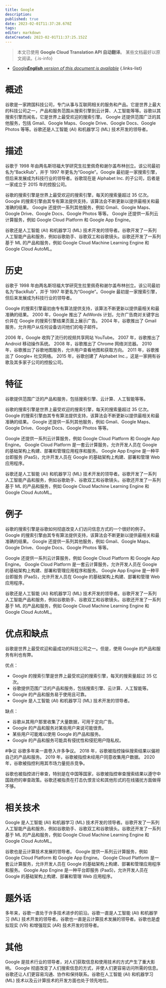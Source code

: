 ```yaml
---
title: Google
description: 
published: true
date: 2023-02-01T11:37:28.670Z
tags: 
editor: markdown
dateCreated: 2023-02-01T11:37:25.152Z
---
```


> 本文已使用 **Google Cloud Translation API 自动翻译**。
某些文档最好以原文阅读。{.is-info}

- [Google***English** version of this document is available*](/en/Knowledge-base/Dictionary/google)
{.links-list}

# 概述
谷歌是一家跨国科技公司，专门从事与互联网相关的服务和产品。它是世界上最大的科技公司之一，产品和服务范围从搜索引擎到云计算、人工智能等等。谷歌以其搜索引擎而闻名，它是世界上最受欢迎的搜索引擎。 Google 还提供范围广泛的其他服务，包括 Gmail、Google Maps、Google Drive、Google Docs、Google Photos 等等。谷歌还是人工智能 (AI) 和机器学习 (ML) 技术开发的领导者。

# 描述
谷歌于 1998 年由两名斯坦福大学研究生拉里佩奇和谢尔盖布林创立。该公司最初名为“BackRub”，并于 1997 年更名为“Google”。Google 最初是一家搜索引擎，但后来发展成为科技行业的领导者。谷歌现在是 Alphabet Inc. 的子公司，后者是一家成立于 2015 年的控股公司。

谷歌的搜索引擎是世界上最受欢迎的搜索引擎，每天的搜索量超过 35 亿次。 Google 的搜索引擎由其专有算法提供支持，该算法会不断更新以提供最相关和最准确的结果。 Google 还提供一系列其他服务，例如 Gmail、Google Maps、Google Drive、Google Docs、Google Photos 等等。 Google 还提供一系列云计算服务，例如 Google Cloud Platform 和 Google App Engine。

谷歌还是人工智能 (AI) 和机器学习 (ML) 技术开发的领导者。谷歌开发了一系列人工智能产品和服务，例如谷歌助手、谷歌双工和谷歌镜头。谷歌还开发了一系列基于 ML 的产品和服务，例如 Google Cloud Machine Learning Engine 和 Google Cloud AutoML。

# 历史
谷歌于 1998 年由两名斯坦福大学研究生拉里佩奇和谢尔盖布林创立。该公司最初名为“BackRub”，并于 1997 年更名为“Google”。Google 最初是一家搜索引擎，但后来发展成为科技行业的领导者。

Google 的搜索引擎最初由专有算法提供支持，该算法不断更新以提供最相关和最准确的结果。 2000 年，Google 推出了 AdWords 计划，允许广告商对关键字出价并在 Google 的搜索引擎结果页面上展示广告。 2004 年，谷歌推出了 Gmail 服务，允许用户从任何设备访问他们的电子邮件。

2006 年，Google 收购了流行的视频共享网站 YouTube。 2007 年，谷歌推出了 Android 移动操作系统。 2008 年，谷歌推出了 Chrome 网络浏览器。 2010 年，谷歌推出了谷歌地图服务，允许用户查看地图和获取方向。 2011 年，谷歌推出了 Google+ 社交网络。 2015 年，谷歌创建了 Alphabet Inc.，这是一家拥有谷歌及其多家子公司的控股公司。

# 特征
谷歌提供范围广泛的产品和服务，包括搜索引擎、云计算、人工智能等等。

谷歌的搜索引擎是世界上最受欢迎的搜索引擎，每天的搜索量超过 35 亿次。 Google 的搜索引擎由其专有算法提供支持，该算法会不断更新以提供最相关和最准确的结果。 Google 还提供一系列其他服务，例如 Gmail、Google Maps、Google Drive、Google Docs、Google Photos 等等。

Google 还提供一系列云计算服务，例如 Google Cloud Platform 和 Google App Engine。 Google Cloud Platform 是一套云计算服务，允许开发人员在 Google 的基础架构上构建、部署和管理应用程序和服务。 Google App Engine 是一种平台即服务 (PaaS)，允许开发人员在 Google 的基础架构上构建、部署和管理 Web 应用程序。

谷歌还是人工智能 (AI) 和机器学习 (ML) 技术开发的领导者。谷歌开发了一系列人工智能产品和服务，例如谷歌助手、谷歌双工和谷歌镜头。谷歌还开发了一系列基于 ML 的产品和服务，例如 Google Cloud Machine Learning Engine 和 Google Cloud AutoML。

# 例子
谷歌的搜索引擎是谷歌如何彻底改变人们访问信息方式的一个很好的例子。 Google 的搜索引擎由其专有算法提供支持，该算法会不断更新以提供最相关和最准确的结果。 Google 还提供一系列其他服务，例如 Gmail、Google Maps、Google Drive、Google Docs、Google Photos 等等。

Google 还提供一系列云计算服务，例如 Google Cloud Platform 和 Google App Engine。 Google Cloud Platform 是一套云计算服务，允许开发人员在 Google 的基础架构上构建、部署和管理应用程序和服务。 Google App Engine 是一种平台即服务 (PaaS)，允许开发人员在 Google 的基础架构上构建、部署和管理 Web 应用程序。

谷歌还是人工智能 (AI) 和机器学习 (ML) 技术开发的领导者。谷歌开发了一系列人工智能产品和服务，例如谷歌助手、谷歌双工和谷歌镜头。谷歌还开发了一系列基于 ML 的产品和服务，例如 Google Cloud Machine Learning Engine 和 Google Cloud AutoML。

# 优点和缺点
谷歌是世界上最受欢迎和最成功的科技公司之一。但是，使用 Google 的产品和服务有利也有弊。

优点：
- Google 的搜索引擎是世界上最受欢迎的搜索引擎，每天的搜索量超过 35 亿次。
- 谷歌提供范围广泛的产品和服务，包括搜索引擎、云计算、人工智能等。
- Google 的产品和服务易于使用且可靠。
- Google 是人工智能 (AI) 和机器学习 (ML) 技术开发的领导者。

缺点：
- 谷歌从其用户那里收集了大量数据，可用于定向广告。
- Google 的产品和服务对某些用户来说可能很贵。
- 某些用户可能难以使用 Google 的产品和服务。
- Google 的产品和服务可能具有侵扰性和侵犯用户隐私权。

#争议
谷歌多年来一直卷入许多争议。 2018 年，谷歌被指控操纵搜索结果以偏袒自己的产品和服务。 2019 年，谷歌被指控未经用户同意收集用户数据。 2020 年，谷歌被指控利用其市场力量扼杀竞争。

谷歌也被指控进行审查，特别是在中国等国家，谷歌被指控审查搜索结果以遵守中国政府的审查政策。谷歌还被指责在打击仇恨言论和其他形式的在线骚扰方面做得不够。

# 相关技术
Google 是人工智能 (AI) 和机器学习 (ML) 技术开发的领导者。谷歌开发了一系列人工智能产品和服务，例如谷歌助手、谷歌双工和谷歌镜头。谷歌还开发了一系列基于 ML 的产品和服务，例如 Google Cloud Machine Learning Engine 和 Google Cloud AutoML。

谷歌也是云计算技术发展的领导者。 Google 提供一系列云计算服务，例如 Google Cloud Platform 和 Google App Engine。 Google Cloud Platform 是一套云计算服务，允许开发人员在 Google 的基础架构上构建、部署和管理应用程序和服务。 Google App Engine 是一种平台即服务 (PaaS)，允许开发人员在 Google 的基础架构上构建、部署和管理 Web 应用程序。

# 题外话
多年来，谷歌一直处于许多技术进步的前沿。谷歌一直是人工智能 (AI) 和机器学习 (ML) 技术开发的领导者。谷歌也一直是云计算技术发展的领导者。谷歌也是虚拟现实 (VR) 和增强现实 (AR) 技术开发的领导者。

# 其他
Google 是技术行业的领导者，对人们获取信息和使用技术的方式产生了重大影响。 Google 彻底改变了人们搜索信息的方式，并使人们更容易访问所需的信息。谷歌还让人们更容易沟通、协作和保持联系。谷歌在人工智能 (AI) 和机器学习 (ML) 技术以及云计算技术的开发方面也处于领先地位。